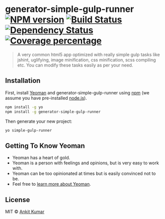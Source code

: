 # generator-simple-gulp-runner [![NPM version][npm-image]][npm-url] [![Build Status][travis-image]][travis-url] [![Dependency Status][daviddm-image]][daviddm-url] [![Coverage percentage][coveralls-image]][coveralls-url]
> A very common html5 app optimized with really simple gulp tasks like jshint, uglifying, image minification, css minification, scss compiling etc. You can modify these tasks easily as per your need.

## Installation

First, install [Yeoman](http://yeoman.io) and generator-simple-gulp-runner using [npm](https://www.npmjs.com/) (we assume you have pre-installed [node.js](https://nodejs.org/)).

```bash
npm install -g yo
npm install -g generator-simple-gulp-runner
```

Then generate your new project:

```bash
yo simple-gulp-runner
```

## Getting To Know Yeoman

 * Yeoman has a heart of gold.
 * Yeoman is a person with feelings and opinions, but is very easy to work with.
 * Yeoman can be too opinionated at times but is easily convinced not to be.
 * Feel free to [learn more about Yeoman](http://yeoman.io/).

## License

MIT © [Ankit Kumar](https://twitter.com/ankibalyan)


[npm-image]: https://badge.fury.io/js/generator-simple-gulp-runner.svg
[npm-url]: https://npmjs.org/package/generator-simple-gulp-runner
[travis-image]: https://travis-ci.org/ankibalyan/generator-simple-gulp-runner.svg?branch=master
[travis-url]: https://travis-ci.org/ankibalyan/generator-simple-gulp-runner
[daviddm-image]: https://david-dm.org/ankibalyan/generator-simple-gulp-runner.svg?theme=shields.io
[daviddm-url]: https://david-dm.org/ankibalyan/generator-simple-gulp-runner
[coveralls-image]: https://coveralls.io/repos/ankibalyan/generator-simple-gulp-runner/badge.svg
[coveralls-url]: https://coveralls.io/r/ankibalyan/generator-simple-gulp-runner
